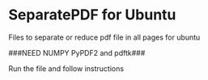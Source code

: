 # SeparatePDF for Ubuntu

Files to separate or reduce pdf file in all pages for ubuntu

###NEED NUMPY PyPDF2 and pdftk###

Run the file and follow instructions
